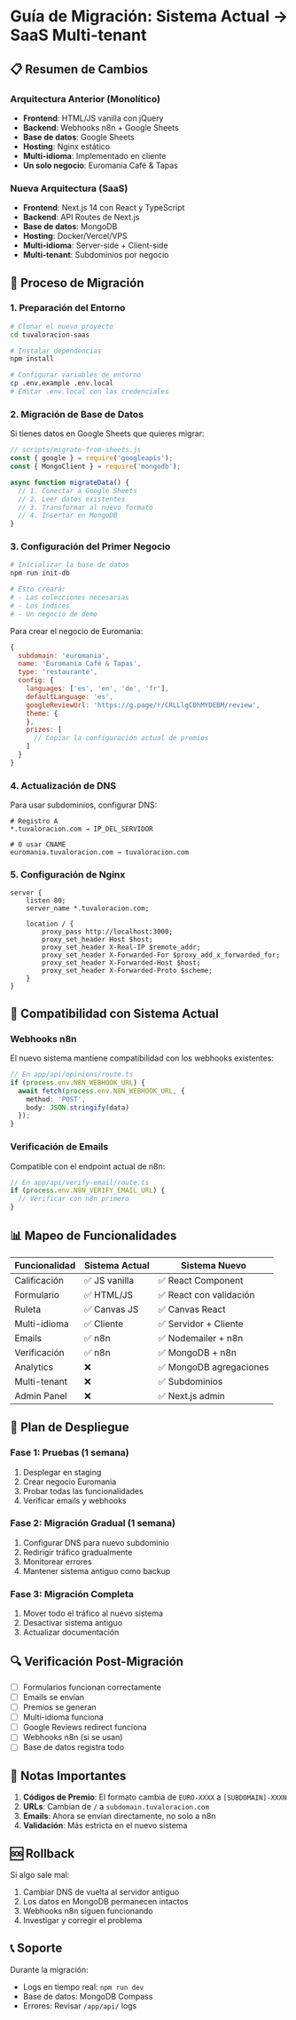 # Guía de Migración: Sistema Actual → SaaS Multi-tenant

## 📋 Resumen de Cambios

### Arquitectura Anterior (Monolítico)
- **Frontend**: HTML/JS vanilla con jQuery
- **Backend**: Webhooks n8n + Google Sheets
- **Base de datos**: Google Sheets
- **Hosting**: Nginx estático
- **Multi-idioma**: Implementado en cliente
- **Un solo negocio**: Euromania Café & Tapas

### Nueva Arquitectura (SaaS)
- **Frontend**: Next.js 14 con React y TypeScript
- **Backend**: API Routes de Next.js
- **Base de datos**: MongoDB
- **Hosting**: Docker/Vercel/VPS
- **Multi-idioma**: Server-side + Client-side
- **Multi-tenant**: Subdominios por negocio

## 🔄 Proceso de Migración

### 1. Preparación del Entorno

```bash
# Clonar el nuevo proyecto
cd tuvaloracion-saas

# Instalar dependencias
npm install

# Configurar variables de entorno
cp .env.example .env.local
# Editar .env.local con las credenciales
```

### 2. Migración de Base de Datos

Si tienes datos en Google Sheets que quieres migrar:

```javascript
// scripts/migrate-from-sheets.js
const { google } = require('googleapis');
const { MongoClient } = require('mongodb');

async function migrateData() {
  // 1. Conectar a Google Sheets
  // 2. Leer datos existentes
  // 3. Transformar al nuevo formato
  // 4. Insertar en MongoDB
}
```

### 3. Configuración del Primer Negocio

```bash
# Inicializar la base de datos
npm run init-db

# Esto creará:
# - Las colecciones necesarias
# - Los índices
# - Un negocio de demo
```

Para crear el negocio de Euromania:

```javascript
{
  subdomain: 'euromania',
  name: 'Euromania Café & Tapas',
  type: 'restaurante',
  config: {
    languages: ['es', 'en', 'de', 'fr'],
    defaultLanguage: 'es',
    googleReviewUrl: 'https://g.page/r/CRLLlgC0hMYDEBM/review',
    theme: {
    },
    prizes: [
      // Copiar la configuración actual de premios
    ]
  }
}
```

### 4. Actualización de DNS

Para usar subdominios, configurar DNS:

```
# Registro A
*.tuvaloracion.com → IP_DEL_SERVIDOR

# O usar CNAME
euromania.tuvaloracion.com → tuvaloracion.com
```

### 5. Configuración de Nginx

```nginx
server {
    listen 80;
    server_name *.tuvaloracion.com;
    
    location / {
        proxy_pass http://localhost:3000;
        proxy_set_header Host $host;
        proxy_set_header X-Real-IP $remote_addr;
        proxy_set_header X-Forwarded-For $proxy_add_x_forwarded_for;
        proxy_set_header X-Forwarded-Host $host;
        proxy_set_header X-Forwarded-Proto $scheme;
    }
}
```

## 🔌 Compatibilidad con Sistema Actual

### Webhooks n8n

El nuevo sistema mantiene compatibilidad con los webhooks existentes:

```typescript
// En app/api/opinions/route.ts
if (process.env.N8N_WEBHOOK_URL) {
  await fetch(process.env.N8N_WEBHOOK_URL, {
    method: 'POST',
    body: JSON.stringify(data)
  });
}
```

### Verificación de Emails

Compatible con el endpoint actual de n8n:

```typescript
// En app/api/verify-email/route.ts
if (process.env.N8N_VERIFY_EMAIL_URL) {
  // Verificar con n8n primero
}
```

## 📊 Mapeo de Funcionalidades

| Funcionalidad | Sistema Actual | Sistema Nuevo |
|--------------|----------------|---------------|
| Calificación | ✅ JS vanilla | ✅ React Component |
| Formulario | ✅ HTML/JS | ✅ React con validación |
| Ruleta | ✅ Canvas JS | ✅ Canvas React |
| Multi-idioma | ✅ Cliente | ✅ Servidor + Cliente |
| Emails | ✅ n8n | ✅ Nodemailer + n8n |
| Verificación | ✅ n8n | ✅ MongoDB + n8n |
| Analytics | ❌ | ✅ MongoDB agregaciones |
| Multi-tenant | ❌ | ✅ Subdominios |
| Admin Panel | ❌ | ✅ Next.js admin |

## 🚀 Plan de Despliegue

### Fase 1: Pruebas (1 semana)
1. Desplegar en staging
2. Crear negocio Euromania
3. Probar todas las funcionalidades
4. Verificar emails y webhooks

### Fase 2: Migración Gradual (1 semana)
1. Configurar DNS para nuevo subdominio
2. Redirigir tráfico gradualmente
3. Monitorear errores
4. Mantener sistema antiguo como backup

### Fase 3: Migración Completa
1. Mover todo el tráfico al nuevo sistema
2. Desactivar sistema antiguo
3. Actualizar documentación

## 🔍 Verificación Post-Migración

- [ ] Formularios funcionan correctamente
- [ ] Emails se envían
- [ ] Premios se generan
- [ ] Multi-idioma funciona
- [ ] Google Reviews redirect funciona
- [ ] Webhooks n8n (si se usan)
- [ ] Base de datos registra todo

## 📝 Notas Importantes

1. **Códigos de Premio**: El formato cambia de `EURO-XXXX` a `[SUBDOMAIN]-XXXN`
2. **URLs**: Cambian de `/` a `subdomain.tuvaloracion.com`
3. **Emails**: Ahora se envían directamente, no solo a n8n
4. **Validación**: Más estricta en el nuevo sistema

## 🆘 Rollback

Si algo sale mal:

1. Cambiar DNS de vuelta al servidor antiguo
2. Los datos en MongoDB permanecen intactos
3. Webhooks n8n siguen funcionando
4. Investigar y corregir el problema

## 📞 Soporte

Durante la migración:
- Logs en tiempo real: `npm run dev`
- Base de datos: MongoDB Compass
- Errores: Revisar `/app/api/` logs
